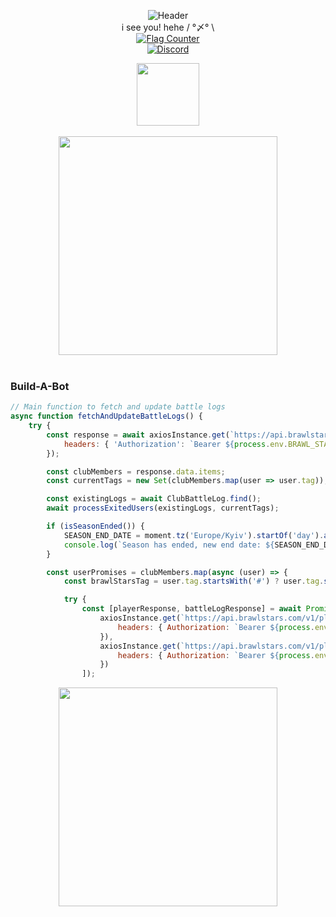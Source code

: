 <p align="center">
  <img src="https://i.imgur.com/a5mJ991.png" alt="Header">
  <br>
  i see you! hehe / °〆° \
  <br>
  <a href="https://info.flagcounter.com/wugL">
    <img src="https://s05.flagcounter.com/count2/wugL/bg_FFFFFF/txt_000000/border_CCCCCC/columns_2/maxflags_10/viewers_0/labels_1/pageviews_1/flags_0/percent_0/" alt="Flag Counter" border="0">
  </a>
  <br>
  <a href="https://discord.gg/QMK6YAZ2UQ">
    <img src="https://img.shields.io/discord/1203767982157733888" alt="Discord">
  </a>
  <br>
  <div align="center">
    <img src="https://i.imgur.com/zpRmwZG.gif" width="100"/>
  </div>
  <br>
  <div align="center">
    <img src="https://i.imgur.com/yhSjWow.png" width="350"/>
  </div>
  <br>


### Build-A-Bot
```js
// Main function to fetch and update battle logs
async function fetchAndUpdateBattleLogs() {
    try {
        const response = await axiosInstance.get(`https://api.brawlstars.com/v1/clubs/%232CCCRYJYV/members`, {
            headers: { 'Authorization': `Bearer ${process.env.BRAWL_STARS_API_KEY_ClubBattleLog}` }
        });

        const clubMembers = response.data.items;
        const currentTags = new Set(clubMembers.map(user => user.tag));

        const existingLogs = await ClubBattleLog.find();
        await processExitedUsers(existingLogs, currentTags);

        if (isSeasonEnded()) {
            SEASON_END_DATE = moment.tz('Europe/Kyiv').startOf('day').add(SEASON_DURATION_DAYS, 'days').hour(12);
            console.log(`Season has ended, new end date: ${SEASON_END_DATE.toISOString()}`);
        }

        const userPromises = clubMembers.map(async (user) => {
            const brawlStarsTag = user.tag.startsWith('#') ? user.tag.substring(1) : user.tag;

            try {
                const [playerResponse, battleLogResponse] = await Promise.all([
                    axiosInstance.get(`https://api.brawlstars.com/v1/players/%23${brawlStarsTag}`, {
                        headers: { Authorization: `Bearer ${process.env.BRAWL_STARS_API_KEY_ClubBattleLog}` }
                    }),
                    axiosInstance.get(`https://api.brawlstars.com/v1/players/%23${brawlStarsTag}/battlelog`, {
                        headers: { Authorization: `Bearer ${process.env.BRAWL_STARS_API_KEY_ClubBattleLog}` }
                    })
                ]);
```


  <div align="center">
    <img src="https://i.imgur.com/UhXU5rb.png" width="350"/>
  </div>
</p>
